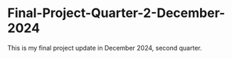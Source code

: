 # Final-Project-Quarter-2-December-2024
This is my final project update in December 2024, second quarter.
